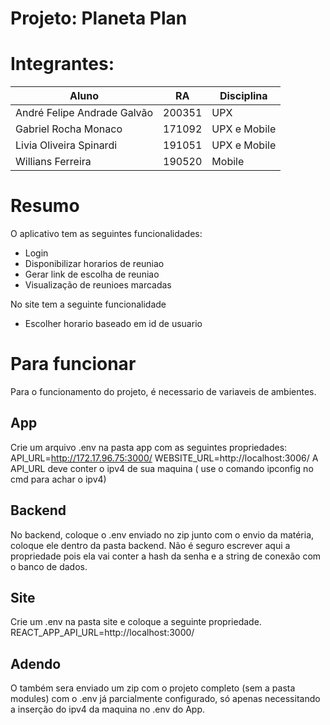# Projeto: Planeta Plan

# Integrantes:
|Aluno|RA  |Disciplina|
|--|--|--|
|André Felipe Andrade Galvão|200351|UPX|
|  Gabriel Rocha Monaco|171092  |UPX e Mobile|
|Livia Oliveira Spinardi| 191051|UPX e Mobile|
|Willians Ferreira| 190520|Mobile|
# Resumo
O aplicativo tem as seguintes funcionalidades:

 - Login
 - Disponibilizar horarios de reuniao
 - Gerar link de escolha de reuniao
 - Visualização de reunioes marcadas
 
 No site tem a seguinte funcionalidade
 
 - Escolher horario baseado em id de usuario

# Para funcionar
Para o funcionamento do projeto, é necessario de variaveis de ambientes.
## App
Crie um arquivo .env na pasta app com as seguintes propriedades:
API_URL=http://172.17.96.75:3000/
WEBSITE_URL=http://localhost:3006/
A API_URL deve conter o ipv4 de sua maquina ( use o comando ipconfig no cmd para achar o ipv4)
## Backend
No backend, coloque o .env enviado no zip junto com o envio da matéria, coloque ele dentro da pasta backend.
Não é seguro escrever aqui a propriedade pois ela vai conter a hash da senha e a string de conexão com o banco de dados.

## Site
Crie um .env na pasta site e coloque a seguinte propriedade.
REACT_APP_API_URL=http://localhost:3000/

## Adendo
O também sera enviado um zip com o projeto completo (sem a pasta modules) com o .env já parcialmente configurado, só apenas necessitando a inserção do ipv4 da maquina no .env do App.

